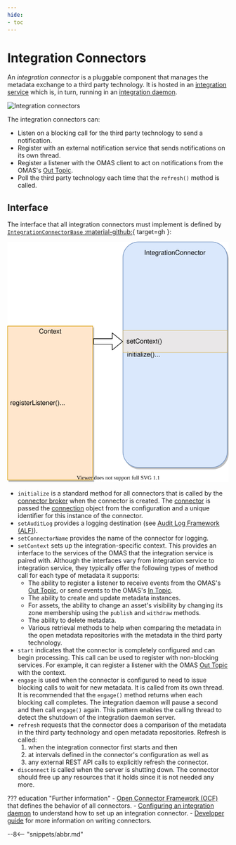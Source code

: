```yaml
---
hide:
- toc
---
```


<!-- SPDX-License-Identifier: CC-BY-4.0 -->
<!-- Copyright Contributors to the Egeria project 2020. -->

# Integration Connectors

An *integration connector* is a pluggable component that manages the metadata exchange to a third party technology. It is hosted in an [integration service](/egeria-docs/services/omis) which is, in turn, running in an [integration daemon](/egeria-docs/concepts/integration-daemon).

![Integration connectors](/egeria-docs/connectors/integration/integration-connectors.svg)

The integration connectors can:

- Listen on a blocking call for the third party technology to send a notification.
- Register with an external notification service that sends notifications on its own thread.
- Register a listener with the OMAS client to act on notifications from the OMAS's [Out Topic](/egeria-docs/services/omas/client-server/#out-topic).
- Poll the third party technology each time that the `refresh()` method is called.

## Interface

The interface that all integration connectors must implement is defined by [`IntegrationConnectorBase` :material-github:](https://github.com/odpi/egeria/blob/master/open-metadata-implementation/governance-servers/integration-daemon-services/integration-daemon-services-api/src/main/java/org/odpi/openmetadata/governanceservers/integrationdaemonservices/connectors/IntegrationConnectorBase.java){ target=gh }:

![Methods implemented by an integration connector](integration-connector-methods.svg)

- `initialize` is a standard method for all connectors that is called by the [connector broker](/egeria-docs/frameworks/ocf/#connector-broker) when the connector is created. The [connector](/egeria-docs/frameworks/ocf/#connector) is passed the [connection](/egeria-docs/frameworks/ocf/#connection) object from the configuration and a unique identifier for this instance of the connector.
- `setAuditLog` provides a logging destination (see [Audit Log Framework (ALF)](/egeria-docs/frameworks/alf)).
- `setConnectorName` provides the name of the connector for logging.
- `setContext` sets up the integration-specific context. This provides an interface to the services of the OMAS that the integration service is paired with. Although the interfaces vary from integration service to integration service, they typically offer the following types of method call for each type of metadata it supports:
    - The ability to register a listener to receive events from the OMAS's [Out Topic](/egeria-docs/services/omas/client-server/#out-topic), or send events to the OMAS's [In Topic](/egeria-docs/services/omas/client-server/#in-topic).
    - The ability to create and update metadata instances.
    - For assets, the ability to change an asset's visibility by changing its zone membership using the `publish` and `withdraw` methods.
    - The ability to delete metadata.
    - Various retrieval methods to help when comparing the metadata in the open metadata repositories with the metadata in the third party technology.
- `start` indicates that the connector is completely configured and can begin processing. This call can be used to register with non-blocking services. For example, it can register a listener with the OMAS [Out Topic](/egeria-docs/services/omas/client-server/#in-topic) with the context.
- `engage` is used when the connector is configured to need to issue blocking calls to wait for new metadata. It is called from its own thread. It is recommended that the `engage()` method returns when each blocking call completes. The integration daemon will pause a second and then call `engage()` again. This pattern enables the calling thread to detect the shutdown of the integration daemon server.
- `refresh` requests that the connector does a comparison of the metadata in the third party technology and open metadata repositories. Refresh is called:
    1. when the integration connector first starts and then
    1. at intervals defined in the connector's configuration as well as
    1. any external REST API calls to explicitly refresh the connector.
- `disconnect` is called when the server is shutting down. The connector should free up any resources that it holds since it is not needed any more.

??? education "Further information"
    - [Open Connector Framework (OCF)](/egeria-docs/frameworks/ocf) that defines the behavior of
      all connectors.
    - [Configuring an integration daemon](/egeria-docs/guides/admin/servers/configuring-an-integration-daemon) to
      understand how to set up an integration connector.
    - [Developer guide](/egeria-docs/guides/developer/guide) for more information on writing connectors.

--8<-- "snippets/abbr.md"
